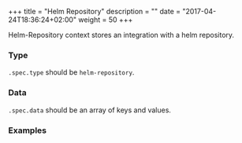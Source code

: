 +++
title = "Helm Repository"
description = ""
date = "2017-04-24T18:36:24+02:00"
weight = 50
+++

Helm-Repository context stores an integration with a helm repository.

### Type
`.spec.type` should be `helm-repository`.

### Data
`.spec.data` should be an array of keys and values.

### Examples
